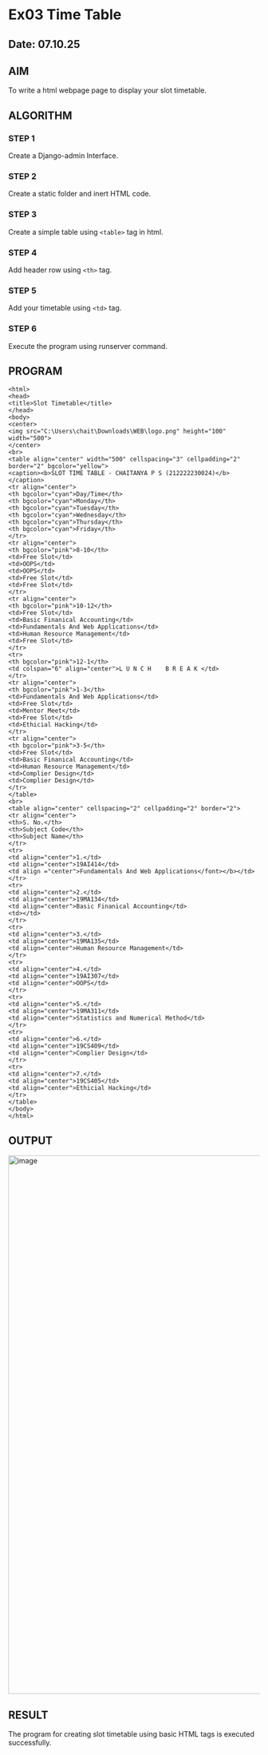# Ex03 Time Table
## Date: 07.10.25

## AIM
To write a html webpage page to display your slot timetable.

## ALGORITHM
### STEP 1
Create a Django-admin Interface.

### STEP 2
Create a static folder and inert HTML code.

### STEP 3
Create a simple table using ```<table>``` tag in html.

### STEP 4
Add header row using ```<th>``` tag.

### STEP 5
Add your timetable using ```<td>``` tag.

### STEP 6
Execute the program using runserver command.

## PROGRAM
```
<html>
<head>
<title>Slot Timetable</title>
</head>
<body>
<center>
<img src="C:\Users\chait\Downloads\WEB\logo.png" height="100" width="500">
</center>
<br>
<table align="center" width="500" cellspacing="3" cellpadding="2" border="2" bgcolor="yellow">
<caption><b>SLOT TIME TABLE - CHAITANYA P S (212222230024)</b></caption>
<tr align="center">
<th bgcolor="cyan">Day/Time</th>
<th bgcolor="cyan">Monday</th>
<th bgcolor="cyan">Tuesday</th>
<th bgcolor="cyan">Wednesday</th>
<th bgcolor="cyan">Thursday</th>
<th bgcolor="cyan">Friday</th>
</tr>
<tr align="center">
<th bgcolor="pink">8-10</th>
<td>Free Slot</td>
<td>OOPS</td>
<td>OOPS</td>
<td>Free Slot</td>
<td>Free Slot</td>
</tr>
<tr align="center">
<th bgcolor="pink">10-12</th>
<td>Free Slot</td>
<td>Basic Finanical Accounting</td>
<td>Fundamentals And Web Applications</td>
<td>Human Resource Management</td>
<td>Free Slot</td>
</tr>
<tr>
<th bgcolor="pink">12-1</th>
<td colspan="6" align="center">L U N C H    B R E A K </td>
</tr>
<tr align="center">
<th bgcolor="pink">1-3</th>
<td>Fundamentals And Web Applications</td>
<td>Free Slot</td>
<td>Mentor Meet</td>
<td>Free Slot</td>
<td>Ethicial Hacking</td>
</tr>
<tr align="center">
<th bgcolor="pink">3-5</th>
<td>Free Slot</td>
<td>Basic Finanical Accounting</td>
<td>Human Resource Management</td>
<td>Complier Design</td>
<td>Complier Design</td>
</tr>
</table>
<br>
<table align="center" cellspacing="2" cellpadding="2" border="2">
<tr align="center">
<th>S. No.</th>
<th>Subject Code</th>
<th>Subject Name</th>
</tr>
<tr>
<td align="center">1.</td>
<td align="center">19AI414</td>
<td align ="center">Fundamentals And Web Applications</font></b></td>
</tr>
<tr>
<td align="center">2.</td>
<td align="center">19MA134</td>
<td align="center">Basic Finanical Accounting</td>
<td></td>
</tr>
<tr>
<td align="center">3.</td>
<td align="center">19MA135</td>
<td align="center">Human Resource Management</td>
</tr>
<tr>
<td align="center">4.</td>
<td align="center">19AI307</td>
<td align="center">OOPS</td>
</tr>
<tr>
<td align="center">5.</td>
<td align="center">19MA311</td>
<td align="center">Statistics and Numerical Method</td>
</tr>
<tr>
<td align="center">6.</td>
<td align="center">19CS409</td>
<td align="center">Complier Design</td>
</tr>
<tr>
<td align="center">7.</td>
<td align="center">19CS405</td>
<td align="center">Ethicial Hacking</td>
</tr>
</table>
</body>
</html>
```

## OUTPUT
<img width="1911" height="1079" alt="image" src="https://github.com/user-attachments/assets/d4abcde2-93e8-4e1c-b058-e017ebf2f7e9" />


## RESULT
The program for creating slot timetable using basic HTML tags is executed successfully.
